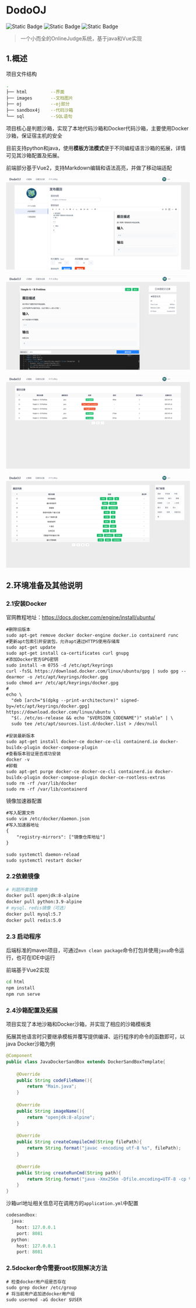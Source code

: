 # DodoOJ

![Static Badge](https://img.shields.io/badge/java-1.8-green?style=flat)  ![Static Badge](https://img.shields.io/badge/springboot-2.6.8-green?style=flat)  ![Static Badge](https://img.shields.io/badge/docker-20.10.14-green?style=flat)

> 一个小而全的OnlineJudge系统，基于java和Vue实现

## 1.概述

项目文件结构

```sh
.
├── html         --界面
├── images       --文档图片
├── oj           --oj部分
├── sandbox4j    --代码沙箱
└── sql          --SQL语句
```

项目核心是判题沙箱，实现了本地代码沙箱和Docker代码沙箱，主要使用Docker沙箱，保证宿主机的安全

目前支持python和java，使用**模板方法模式**便于不同编程语言沙箱的拓展，详情可见其沙箱配置及拓展。

前端部分基于Vue2，支持Markdown编辑和语法高亮，并做了移动端适配

![1](./images/1.png)

![2](./images/2.png)

![3](./images/3.png)

![4](./images/4.png)

## 2.环境准备及其他说明

### 2.1安装Docker

官网教程地址：<a href="https://docs.docker.com/engine/install/ubuntu/">https://docs.docker.com/engine/install/ubuntu/</a>

```shell
#删除旧版本
sudo apt-get remove docker docker-engine docker.io containerd runc
#更新apt包索引并安装包，允许apt通过HTTPS使用存储库
sudo apt-get update
sudo apt-get install ca-certificates curl gnupg
#添加Docker官方GPG密钥
sudo install -m 0755 -d /etc/apt/keyrings
curl -fsSL https://download.docker.com/linux/ubuntu/gpg | sudo gpg --dearmor -o /etc/apt/keyrings/docker.gpg
sudo chmod a+r /etc/apt/keyrings/docker.gpg
#
echo \
  "deb [arch="$(dpkg --print-architecture)" signed-by=/etc/apt/keyrings/docker.gpg] https://download.docker.com/linux/ubuntu \
  "$(. /etc/os-release && echo "$VERSION_CODENAME")" stable" | \
  sudo tee /etc/apt/sources.list.d/docker.list > /dev/null
  
#安装最新版本
sudo apt-get install docker-ce docker-ce-cli containerd.io docker-buildx-plugin docker-compose-plugin
#查看版本验证是否成功安装
docker -v
#卸载
sudo apt-get purge docker-ce docker-ce-cli containerd.io docker-buildx-plugin docker-compose-plugin docker-ce-rootless-extras
sudo rm -rf /var/lib/docker
sudo rm -rf /var/lib/containerd
```

镜像加速器配置

```shell
#写入配置文件
sudo vim /etc/docker/daemon.json
#写入加速器地址
{
    "registry-mirrors": ["镜像仓库地址"]
}

sudo systemctl daemon-reload
sudo systemctl restart docker
```

### 2.2依赖镜像

```sh
# 判题所需镜像
docker pull openjdk:8-alpine
docker pull python:3.9-alpine
# mysql、redis镜像（可选）
docker pull mysql:5.7
docker pull redis:5.0
```

### 2.3 启动程序

后端标准的maven项目，可通过`mvn clean package`命令打包并使用`java`命令运行，也可在IDE中运行

前端基于Vue2实现

```sh
cd html
npm install
npm run serve
```

### 2.4沙箱配置及拓展

项目实现了本地沙箱和Docker沙箱，并实现了相应的沙箱模板类

拓展其他语言时只要继承模板并覆写提供编译、运行程序的命令的函数即可，以java Docker沙箱为例

```java
@Component
public class JavaDockerSandBox extends DockerSandBoxTemplate{

    @Override
    public String codeFileName(){
        return "Main.java";
    }

    @Override
    public String imageName(){
        return "openjdk:8-alpine";
    }

    @Override
    public String createCompileCmd(String filePath){
        return String.format("javac -encoding utf-8 %s", filePath);
    }

    @Override
    public String createRunCmd(String path){
        return String.format("java -Xmx256m -Dfile.encoding=UTF-8 -cp %s Main", path);
    }
}
```

沙箱url地址相关信息可在调用方的`application.yml`中配置

```java
codesandbox:
  java:
    host: 127.0.0.1
    port: 8081
  python:
    host: 127.0.0.1
    port: 8081
```

### 2.5docker命令需要root权限解决方法

```shell
# 检查docker用户组是否存在
sudo grep docker /etc/group
# 将当前用户追加进docker用户组
sudo usermod -aG docker $USER
```

